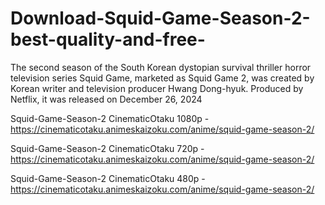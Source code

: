 # Download-Squid-Game-Season-2-best-quality-and-free-
The second season of the South Korean dystopian survival thriller horror television series Squid Game, marketed as Squid Game 2, was created by Korean writer and television producer Hwang Dong-hyuk. Produced by Netflix, it was released on December 26, 2024

Squid-Game-Season-2 CinematicOtaku 1080p - https://cinematicotaku.animeskaizoku.com/anime/squid-game-season-2/

Squid-Game-Season-2 CinematicOtaku 720p - https://cinematicotaku.animeskaizoku.com/anime/squid-game-season-2/

Squid-Game-Season-2 CinematicOtaku 480p - https://cinematicotaku.animeskaizoku.com/anime/squid-game-season-2/
